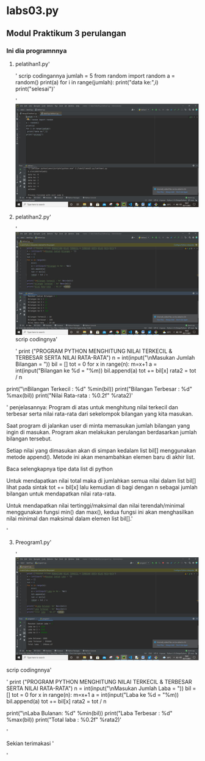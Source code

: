 # labs03.py
## Modul Praktikum 3 perulangan
### Ini dia programnnya

1) pelatihan1.py'<p>'
scrip codingannya
jumlah = 5
from random import random
a = random()
print(a)
for i in range(jumlah):
 print("data ke:",i)
print("selesai")'<p>'
![Gambar 1](screenshoot/s1.JPG)

2) pelatihan2.py'<p>'
![Gambar 2](screenshoot/s2.JPG)
scrip codingnya'<p>'
print ("PROGRAM PYTHON MENGHITUNG NILAI TERKECIL & TERBESAR SERTA NILAI RATA-RATA")
n = int(input("\nMasukan Jumlah Bilangan = "))
bil = []
tot = 0
for x in range(n):
    m=x+1
    a = int(input("Bilangan ke %d = "%m))
    bil.append(a)
    tot += bil[x]
    rata2 = tot / n

print("\nBilangan Terkecil : %d" %min(bil))
print("Bilangan Terbesar : %d" %max(bil))
print("Nilai Rata-rata   : %0.2f" %rata2)'<p>'
penjelasannya:
Program di atas untuk menghitung nilai terkecil dan terbesar serta nilai rata-rata dari sekelompok bilangan yang kita masukan.

Saat program di jalankan user di minta memasukan jumlah bilangan yang ingin di masukan. Program akan melakukan perulangan berdasarkan jumlah bilangan tersebut.

Setiap nilai yang dimasukan akan di simpan kedalam list bil[] menggunakan metode append(). Metode ini akan menambahkan elemen baru di akhir list.

Baca selengkapnya tipe data list di python

Untuk mendapatkan nilai total maka di jumlahkan semua nilai dalam list bil[] lihat pada sintak tot += bil[x] lalu kemudian di bagi dengan n sebagai jumlah bilangan untuk mendapatkan nilai rata-rata.


 
Untuk mendapatkan nilai tertinggi/maksimal dan nilai terendah/minimal menggunakan fungsi min() dan max(), kedua fungsi ini akan menghasilkan nilai minimal dan maksimal dalam elemen list bil[].'<p>'

3) Preogram1.py'<p>'
![Gambar 3](screenshoot/s3.JPG)

scrip codingnnya'<p>'
print ("PROGRAM PYTHON MENGHITUNG NILAI TERKECIL & TERBESAR SERTA NILAI RATA-RATA")
n = int(input("\nMasukan Jumlah Laba = "))
bil = []
tot = 0
for x in range(n):
    m=x+1
    a = int(input("Laba ke %d = "%m))
    bil.append(a)
    tot += bil[x]
    rata2 = tot / n

print("\nLaba Bulanan: %d" %min(bil))
print("Laba Terbesar : %d" %max(bil))
print("Total laba  : %0.2f" %rata2)'<p>'

Sekian terimakasi '<p>'

